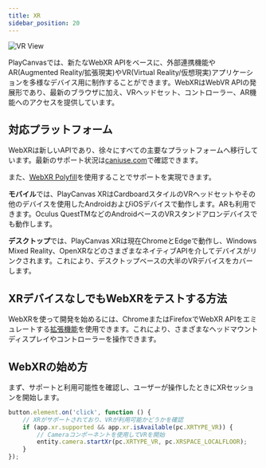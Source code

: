 ```yaml
---
title: XR
sidebar_position: 20
---
```


![VR View][2]

PlayCanvasでは、新たなWebXR APIをベースに、外部連携機能やAR(Augmented Reality/拡張現実)やVR(Virtual Reality/仮想現実)アプリケーションを多様なデバイス用に制作することができます。WebXRはWebVR APIの発展形であり、最新のブラウザに加え、VRヘッドセット、コントローラー、AR機能へのアクセスを提供しています。

## 対応プラットフォーム

WebXRは新しいAPIであり、徐々にすべての主要なプラットフォームへ移行しています。最新のサポート状況は[caniuse.com][3]で確認できます。

また、[WebXR Polyfill][4]を使用することでサポートを実現できます。

**モバイル**では、PlayCanvas XRはCardboardスタイルのVRヘッドセットやその他のデバイスを使用したAndroidおよびiOSデバイスで動作します。ARも利用できます。Oculus QuestTMなどのAndroidベースのVRスタンドアロンデバイスでも動作します。

**デスクトップ**では、PlayCanvas XRは現在ChromeとEdgeで動作し、Windows Mixed Reality、OpenXRなどのさまざまなネイティブAPIを介してデバイスがリンクされます。これにより、デスクトップベースの大半のVRデバイスをカバーします。

## XRデバイスなしでもWebXRをテストする方法

WebXRを使って開発を始めるには、ChromeまたはFirefoxでWebXR APIをエミュレートする[拡張機能][1]を使用できます。これにより、さまざまなヘッドマウントディスプレイやコントローラーを操作できます。

## WebXRの始め方

まず、サポートと利用可能性を確認し、ユーザーが操作したときにXRセッションを開始します。

```javascript
button.element.on('click', function () {
    // XRがサポートされており、VRが利用可能かどうかを確認
    if (app.xr.supported && app.xr.isAvailable(pc.XRTYPE_VR)) {
        // Cameraコンポーネントを使用してVRを開始
        entity.camera.startXr(pc.XRTYPE_VR, pc.XRSPACE_LOCALFLOOR);
    }
});
```

[1]: https://github.com/MozillaReality/WebXR-emulator-extension
[2]: /images/user-manual/xr/vr-view.png
[3]: https://caniuse.com/#feat=webxr
[4]: https://github.com/immersive-web/webxr-polyfill
